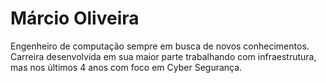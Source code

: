 
# Márcio Oliveira

Engenheiro de computação sempre em busca de novos conhecimentos.
Carreira desenvolvida em sua maior parte trabalhando com infraestrutura, mas nos últimos 4 anos com foco em Cyber Segurança.